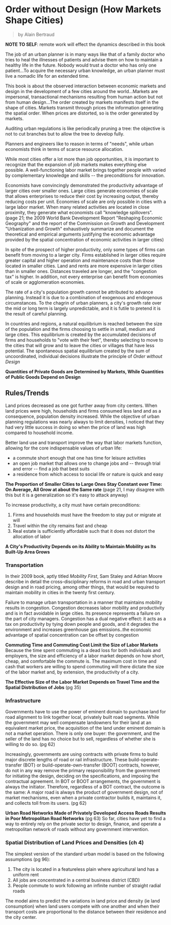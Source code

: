 # Order without Design (How Markets Shape Cities)
> by Alain Bertraud

**NOTE TO SELF**: remote work will effect the dynamics described in this book

The job of an urban planner is in many ways like that of a family doctor who tries to heal the illnesses of patients and advise them on how to maintain a healthy life in the future. Nobody would trust a doctor who has only one patient...To acquire the necessary urban knowledge, an urban planner must live a nomadic life for an extended time.

This book is about the observed interaction between economic markets and design in the development of a few cities around the world...Markets are impersonal, transactional mechanisms resulting from human action but not from human design...The order created by markets manifests itself in the shape of cities. Markets transmit through prices the information generating the spatial order. When prices are distorted, so is the order generated by markets.

Auditing urban regulations is like periodically pruning a tree: the objective is not to cut branches but to allow the tree to develop fully.

Planners and engineers like to reason in terms of "needs", while urban economists think in terms of scarce resource allocation.

While most cities offer a lot more than job opportunities, it is important to recognize that the expansion of job markets makes everything else possible. A well-functioning labor market brings together people with varied by complementary knowledge and skills -- the preconditions for innovation.

Economists have convincingly demonstrated the productivity advantage of larger cities over smaller ones. Large cities generate economies of scale that allows enterprises to reduce their cost by increasing output, thereby reducing costs per unit. Economies of scale are only possible in cities with a large labor market. When many related activities are located in close proximity, they generate what economists call "knowledge spillovers". (page 21; the 2009 World Bank Development Report "Reshaping Economic Geography" and the report of the Commission on Growth and Development "Urbanization and Growth" exhaustively summarize and document the theoretical and empirical arguments justifying the economic advantage provided by the spatial concentration of economic activities in larger cities)

In spite of the prospect of higher productivity, only some types of firms can benefit from moving to a larger city. Firms established in larger cities require greater capital and higher operation and maintenance costs than those located in smaller cities. Land and rents are more expensive in larger cities than in smaller ones. Distances traveled are longer, and the "congestion tax" is higher. In addition, not every enterprise can benefit from economies of scale or agglomeration economies.

The rate of a city's population growth cannot be attributed to advance planning. Instead it is due to a combination of exogenous and endogenous circumstances. To the chagrin of urban planners, a city's growth rate over the mid or long term is largely unpredictable, and it is futile to pretend it is the result of careful planning.

In countries and regions, a natural equilibrium is reached between the size of the population and the firms choosing to settle in small, medium and large cities. This equilibrium is created by the accumulated decisions of firms and households to "vote with their feet", thereby selecting to move to the cities that will grow and to leave the cities or villages that have less potential. The spontaneous spatial equilibrium created by the sum of uncoordinated, individual decisions illustrate the principle of *Order without Design*

**Quantities of Private Goods are Determined by Markets, While Quantities of Public Goods Depend on Design**

## Rules/Trends

Land prices decreased as one got further away from city centers. When land prices were high, households and firms consumed less land and as a consequence, population density increased. While the objective of urban planning regulations was nearly always to limit densities, I noticed that they had very little success in doing so when the price of land was high compared to household income.

Better land use and transport improve the way that labor markets function, allowing for the core indispensable values of urban life:
* a commute short enough that one has time for leisure activities
* an open job market that allows one to change jobs and -- through trial and error -- find a job that best suits
* a residence from which access to social life or nature is quick and easy

**The Proportion of Smaller Cities to Large Ones Stay Constant over Time: On Average, All Grow at about the Same rate** (page 21, I may disagree with this but it is a generalization so it's easy to attack anyway)

To increase productivity, a city must have certain preconditions:
1. Firms and households must have the freedom to stay put or migrate at will
2. Travel within the city remains fast and cheap
3. Real estate is sufficiently affordable such that it does not distort the allocation of labor

**A City's Productivity Depends on its Ability to Maintain Mobility as Its Built-Up Area Grows**

### Transportation

In their 2009 book, aptly titled *Mobility First*, Sam Staley and Adrian Moore describe in detail the cross-disciplinary reforms in road and urban transport design and in road pricing, among other things, that would be required to maintain mobility in cities in the twenty first century.

Failure to manage urban transportation in a manner that maintains mobility results in congestion. Congestion decreases labor mobility and productivity and is in fact avoidable in large cities. Its presence represents a failure on the part of city managers. Congestion has a dual negative effect: it acts as a tax on productivity by tying down people and goods, and it degrades the environment and increases greenhouse gas emissions..the economic advantage of spatial concentration can be offset by congestion

**Commuting Time and Commuting Cost Limit the Size of Labor Markets**
Because the time spent commuting is a dead loss for both individuals and employers, the size and efficiency of a labor market depends on how short, cheap, and comfortable the commute is. The maximum cost in time and cash that workers are willing to spend commuting will there dictate the size of the labor market and, by extension, the productivity of a city.

**The Effective Size of the Labor Market Depends on Travel Time and the Spatial Distribution of Jobs** (pg 35)

### Infrastructure

Governments have to use the power of eminent domain to purchase land for road alignment to link together local, privately built road segments. While the government may well compensate landowners for their land at an equivalent market price, the acquisition of the land under eminent domain is not a market operation. There is only one buyer: the government, and the seller of the land has no choice but to sell, regardless of whether she is willing to do so. (pg 62)

Increasingly, governments are using contracts with private firms to build major discrete lengths of road or rail infrastructure. These build-operate-transfer (BOT) or build-operate-own-transfer (BOOT) contracts, however, do not in any way remove the primary responsibility from the government for initiating the design, deciding on the specifications, and imposing the contractual agreement. In BOT or BOOT arrangements, the government is always the initiator. Therefore, regardless of a BOT contract, the outcome is the same: A major road is always the product of government design, not of market mechanisms, even when a private contractor builds it, maintains it, and collects toll from its users. (pg 62)

**Urban Road Networks Made of Privately Developed Access Roads Results in Poor Metropolitan Road Networks** (pg 63)
So far, cities have yet to find a way to entirely rely on the private sector to design, finance, and operate a metropolitan network of roads without any government intervention.

### Spatial Distribution of Land Prices and Densities (ch 4)

The simplest version of the standard urban model is based on the following assumptions (pg 96):
1. The city is located in a featureless plain where agricultural land has a uniform rent
2. All jobs are concentrated in a central business district (CBD)
3. People commute to work following an infinite number of straight radial roads

The model aims to predict the variations in land price and density (ie land consumption) when land users compete with one another and when their transport costs are proportional to the distance between their residence and the city center.